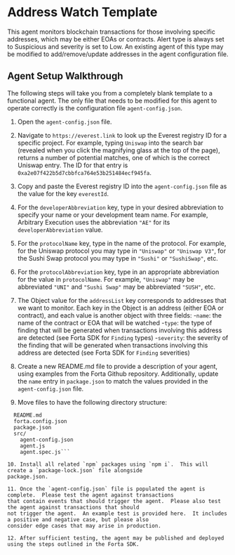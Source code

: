 # Address Watch Template

This agent monitors blockchain transactions for those involving specific addresses, which may be either EOAs or contracts.
Alert type is always set to Suspicious and severity is set to Low. An existing agent of this type may be modified to add/remove/update
addresses in the agent configuration file.

## Agent Setup Walkthrough

The following steps will take you from a completely blank template to a functional agent.  The only file that
needs to be modified for this agent to operate correctly is the configuration file `agent-config.json`.

1. Open the `agent-config.json` file.

2. Navigate to `https://everest.link` to look up the Everest registry ID for a specific project.  For example,
typing `Uniswap` into the search bar (revealed when you click the magnifying glass at the top of the page),
returns a number of potential matches, one of which is the correct Uniswap entry.  The ID for that entry is
`0xa2e07f422b5d7cbbfca764e53b251484ecf945fa`.

3. Copy and paste the Everest registry ID into the `agent-config.json` file as the value for the key `everestId`.

4. For the `developerAbbreviation` key, type in your desired abbreviation to specify your name or your development
team name.  For example, Arbitrary Execution uses the abbreviation `"AE"` for its `developerAbbreviation` value.

5. For the `protocolName` key, type in the name of the protocol.  For example, for the Uniswap protocol you may
type in `"Uniswap"` or `"Uniswap V3"`, for the Sushi Swap protocol you may type in `"Sushi"` or `"SushiSwap"`, etc.

6. For the `protocolAbbreviation` key, type in an appropriate abbreviation for the value in `protocolName`.  For
example, `"Uniswap"` may be abbreviated `"UNI"` and `"Sushi Swap"` may be abbreviated `"SUSH"`, etc.

7.  The Object value for the `addressList` key corresponds to addresses that we want to monitor.  Each
key in the Object is an address (either EOA or contract), and each value is another object with three fields:
  -`name`: the name of the contract or EOA that will be watched
  -`type`: the type of finding that will be generated when transactions involving this address are detected (see
  Forta SDK for `Finding` types)
  -`severity`: the severity of the finding that will be generated when transactions involving this address are
  detected (see Forta SDK for `Finding` severities)

8. Create a new README.md file to provide a description of your agent, using examples from the Forta Github
repository.  Additionally, update the `name` entry in `package.json` to match the values provided in the 
`agent-config.json` file.

9. Move files to have the following directory structure:
  ```address-watch/
    README.md
    forta.config.json
    package.json
    src/
      agent-config.json
      agent.js
      agent.spec.js```

10. Install all related `npm` packages using `npm i`.  This will create a `package-lock.json` file alongside
package.json.

11. Once the `agent-config.json` file is populated the agent is complete.  Please test the agent against transactions
that contain events that should trigger the agent.  Please also test the agent against transactions that should
not trigger the agent.  An example test is provided here.  It includes a positive and negative case, but please also
consider edge cases that may arise in production.

12. After sufficient testing, the agent may be published and deployed using the steps outlined in the Forta SDK.
